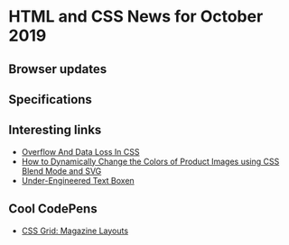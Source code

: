 # HTML and CSS News for October 2019

## Browser updates

## Specifications


## Interesting links

- [Overflow And Data Loss In CSS](https://www.smashingmagazine.com/2019/09/overflow-data-loss-css/)
- [How to Dynamically Change the Colors of Product Images using CSS Blend Mode and SVG](https://tympanus.net/codrops/2019/09/03/how-to-dynamically-change-the-colors-of-product-images-using-css-blend-mode-and-svg/)
- [Under-Engineered Text Boxen](http://adrianroselli.com/2019/09/under-engineered-text-boxen.html)

## Cool CodePens

- [CSS Grid: Magazine Layouts](https://codepen.io/oliviale/full/GRKQoKM)